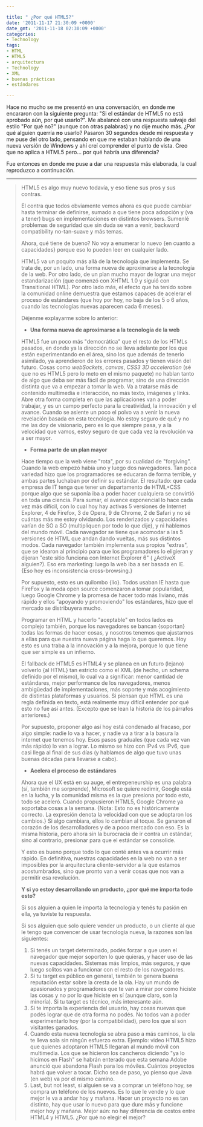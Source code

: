 ```yaml
---

title: " ¿Por qué HTML5?"
date: '2011-11-17 21:30:09 +0000'
date_gmt: '2011-11-18 02:30:09 +0000'
categories:
- Technology
tags:
- HTML
- HTML5
- arquitectura
- Technology
- XML
- buenas prácticas
- estándares

---
```


Hace no mucho se me presentó en una conversación, en donde me encararon con la siguiente pregunta: "Si el estándar de HTML5 no está aprobado aún, por qué usarlo?". Me abalancé con una respuesta salvaje del estilo "Por qué no?" (aunque con otras palabras) y no dije mucho más.  ¿Por qué alguien querría **no** usarlo? Pasaron 30 segundos desde mi respuesta y me puse del otro lado, pensando en que me estaban hablando de una nueva versión de Windows y ahí creí comprender el punto de vista. Creo que no aplica a HTML5 pero... por qué habría una diferencia?

Fue entonces en donde me puse a dar una respuesta más elaborada, la cual reproduzco a continuación.


---

> HTML5 es algo muy nuevo todavía, y eso tiene sus pros y sus contras.
> 
> El contra que todos obviamente vemos ahora es que puede cambiar hasta terminar de definirse, sumado a que tiene poca adopción y (va a tener) bugs en implementaciones en distintos browsers. Sumenlé problemas de seguridad que sin duda se van a venir, backward compatibility no-tan-suave y más temas.
> 
> Ahora, qué tiene de bueno? No voy a enumerar lo nuevo {en cuanto a capacidades} porque eso lo pueden leer en cualquier lado.
> 
> HTML5 va un poquito más allá de la tecnología que implementa. Se trata de, por un lado, una forma nueva de aproximarse a la tecnología de la web. Por otro lado, de un plan mucho mayor de lograr una mejor estandarización (que comenzó con XHTML 1.0 y siguió con Transitional HTML). Por otro lado más, el efecto que ha tenido sobre la comunidad online demuestra que estamos capaces de acelerar el proceso de estándares (que hoy por hoy, no baja de los 5 o 6 años, cuando las tecnologías nuevas aparecen cada 6 meses).
> 
> Déjenme explayarme sobre lo anterior:
> 
> - **Una forma nueva de aproximarse a la tecnología de la web**
> 
> HTML5 fue un poco más "democrática" que el resto de los HTMLs pasados, en donde ya la dirección no se lleva adelante por los que están experimentando en el área, sino los que además de tenerlo asimilado, ya aprendieron de los errores pasados y tienen visión del futuro. Cosas como _webSockets_, _canvas_, _CSS3 3D acceleration_ (sé que no es HTML5 pero lo meto en el mismo paquete) no hablan tanto de algo que deba ser más fácil de programar, sino de una dirección distinta que va a empezar a tomar la web. Va a tratarse más de contenido multimedia e interacción, no más texto, imágenes y links. Abre otra forma completa en que las aplicaciones van a poder trabajar, y es un campo perfecto para la creatividad, la innovación y el avance. Cuando se asiente un poco el polvo va a venir la nueva revelación basada en esta tecnología. No estoy seguro de qué y no me las doy de visionario, pero es lo que siempre pasa, y a la velocidad que vamos, estoy seguro de que cada vez la revolución va a ser mayor.
> 
> - **Forma parte de un plan mayor**
> 
> Hace tiempo que la web viene "rota", por su cualidad de "forgiving". Cuando la web empezó había uno y luego dos navegadores. Tan poca variedad hizo que los programadores se educaran de forma terrible, y ambas partes luchaban por definir su estándar. El resultado: que cada empresa de IT tenga que tener un departamento de HTML+CSS porque algo que se suponía iba a poder hacer cualquiera se convirtió en toda una ciencia. Para sumar, el avance exponencial lo hace cada vez más difícil, con lo cual hoy hay activas 5 versiones de Internet Explorer, 4 de Firefox, 3 de Opera, 9 de Chrome, 2 de Safari y no sé cuántas más me estoy olvidando. Los renderizados y capacidades varían de SO a SO (multipliquen por todo lo que dije), y ni hablemos del mundo móvil. Cada navegador se tiene que acomodar a las 5 versiones de HTML que andan dando vueltas, más sus distintos modos. Cada navegador también implementa sus propios "extras", que se idearon al principio para que los programadores lo eligieran y dijeran "este sitio funciona con Internet Explorer 6" ( ¿ActiveX alguien?). Eso era marketing: luego la web iba a ser basada en IE. {Eso hoy es inconsistencia cross-browsing.}
> 
> Por supuesto, esto es un quilombo {lío}. Todos usaban IE hasta que FireFox y la moda open source comenzaron a tomar popularidad, luego Google Chrome y la promesa de hacer todo más liviano, más rápido y ellos "apoyando y promoviendo" los estándares, hizo que el mercado se distribuyera mucho.
> 
> Programar en HTML y hacerlo "aceptable" en todos lados es complejo también, porque los navegadores se bancan {soportan} todas las formas de hacer cosas, y nosotros tenemos que ajustarnos a ellas para que nuestra nueva página haga lo que queremos. Hoy esto es una traba a la innovación y a la mejora, porque lo que tiene que ser simple es un infierno.
> 
> El fallback de HTML5 es HTML4 y se planea en un futuro (lejano) volverlo {al HTML} tan estricto como el XML (de hecho, un schema definido por el mismo), lo cual va a significar: menor cantidad de estándares, mejor performance de los navegadores, menos ambig&uuml;edad de implementaciones, más soporte y más acogimiento de distintas plataformas y usuarios. Si piensan que HTML es una regla definida en texto, está realmente muy difícil entender por qué esto no fue así antes. (Excepto que se lean la historia de los párrafos anteriores.)
> 
> Por supuesto, proponer algo así hoy está condenado al fracaso, por algo simple: nadie lo va a hacer, y nadie va a tirar a la basura la internet que tenemos hoy. Esos pasos graduales (que cada vez van más rápido) lo van a lograr. Lo mismo se hizo con IPv4 vs IPv6, que casi llega al final de sus días (y hablamos de algo que tuvo unas buenas décadas para llevarse a cabo).
> 
> - **Acelera el proceso de estándares**
> 
> Ahora que el UX está en su auge, el entrepeneurship es una palabra (sí, también me sorprende), Microsoft se quiere redimir, Google está en la lucha, y la comunidad misma es la que presiona por todo esto, todo se aceleró. Cuando propusieron HTML5, Google Chrome ya soportaba cosas a la semana. {Nota: Esto no es históricamente correcto. La expresión denota la velocidad con que se adoptaron los cambios.} Si algo cambiara, ellos lo cambian al toque. Se ganaron el corazón de los desarrolladores y de a poco mercado con eso. Es la misma historia, pero ahora sin la burocracia de ir contra un estándar, sino al contrario, presionar para que el estándar se consolide.
> 
> Y esto es bueno porque todo lo que conté antes va a ocurrir más rápido. En definitiva, nuestras capacidades en la web no van a ser imposibles por la arquitectura cliente-servidor a la que estamos acostumbrados, sino que pronto van a venir cosas que nos van a permitir esa revolución.
> 
> **Y si yo estoy desarrollando un producto, ¿por qué me importa todo esto?**
> 
> Si sos alguien a quien le importa la tecnología y tenés tu pasión en ella, ya tuviste tu respuesta.
> 
> Si sos alguien que solo quiere vender un producto, o un cliente al que le tengo que convencer de usar tecnología nueva, la razones son las siguientes:
> 
> 1. Si tenés un target determinado, podés forzar a que usen el navegador que mejor soporten lo que quieras, y hacer uso de las nuevas capacidades. Sistemas más limpios, más seguros, y que luego solitos van a funcionar con el resto de los navegadores.
> 1. Si tu target es público en general, también te genera buena reputación estar sobre la cresta de la ola. Hay un mundo de apasionados y programadores que te van a mirar por cómo hiciste las cosas y no por lo que hiciste en sí (aunque claro, son la minoría). Si tu target es técnico, más interesante aún.
> 1. Si te importa la experiencia del usuario, hay cosas nuevas que podés lograr que de otra forma no podés. No todos van a poder experimentarlo hoy (por la compatibilidad), pero los que sí son visitantes ganados.
> 1. Cuando esta nueva tecnología se abra paso a más caminos, la ola te lleva sola sin ningún esfuerzo extra. Ejemplo: video HTML5 hizo que quienes adoptaron HTML5 llegaran al mundo móvil con multimedia. Los que se hicieron los cancheros diciendo "ya lo hicimos en Flash" se habrán enterado que esta semana Adobe anunció que abandona Flash para los móviles. Cuántos proyectos habrá que volver a tocar. Dicho sea de paso, yo pienso que Java (en web) va por el mismo camino.
> 1. Last, but not least, si alguien se va a comprar un teléfono hoy, se compra un teléfono de los nuevos. Es lo que le vende y lo que mejor le va a andar hoy y mañana. Hacer un proyecto no es tan distinto, hay que usar lo nuevo para que dure más y funcione mejor hoy y mañana. Mejor aún: no hay diferencia de costos entre HTML4 y HTML5.  ¿Por qué no elegir el mejor?
